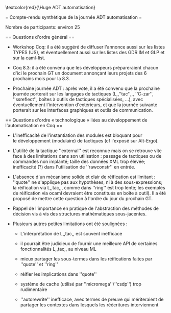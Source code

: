 \textcolor{red}{\Huge ADT automatisation}

= Compte-rendu synthétique de la journée ADT automatisation =

Nombre de participants: environ 25

== Questions d'ordre général ==

 * Workshop Coq: il a été suggéré de diffuser l'annonce aussi sur les listes TYPES (US), et éventuellement aussi sur les listes des GDR IM et GLP et sur la caml-list.

 * Coq 8.3: il a été convenu que les développeurs prépareraient chacun d'ici le prochain GT un document annonçant leurs projets des 6 prochains mois pour la 8.3.

 * Prochaine journée ADT : après vote, il a été convenu que la prochaine journée porterait sur les langages de tactiques (L,,''tac'',,, ''C-zar'', ''ssreflect'', boîtes à outils de tactiques  spécialisées, ...), avec éventuellement l'intervention d'extérieurs, et que la journée suivante porterait sur les interfaces graphiques et outils de communication.

== Questions d'ordre « technologique » liées au développement de l'automatisation en Coq ==

 * L'inefficacité de l'instantiation des modules est bloquant pour le développement (modulaire) de tactiques (cf l'exposé sur Alt-Ergo).

 * L'utilité de la tactique ''external'' est reconnue mais on se retrouve vite face à des limitations dans son utilisation : passage de tactiques ou de commandes non implanté; taille des données XML trop élevée; inefficacité (?) dans l'utilisation de ''rawconstr'' en entrée.

 * L'absence d'un mécanisme solide et clair de réification est limitant : ''quote'' ne s'applique pas aux hypothèses, ni à des sous-expressions; la réification via L,,tac,,, comme dans ''ring'' est trop lente; les exemples de réification via ocaml devraient être constitués en boîte à outil). Il a été proposé de mettre cette question à l'ordre du jour du prochain GT.

 * Rappel de l'importance en pratique de l'abstraction des méthodes de décision vis à vis des structures mathématiques sous-jacentes.

 * Plusieurs autres petites limitations ont été soulignées :

   * L'interprétation de L,,tac,, est souvent inefficace

   * il pourrait être judicieux de fournir une meilleure API de certaines fonctionnalités L,,tac,, au niveau ML

   * mieux partager les sous-termes dans les réifications faites par ''quote'' et ''ring''

   * réifier les implications dans ''quote''

   * système de cache (utilisé par ''micromega''/''csdp'') trop rudimentaire

   * ''autorewrite'' inefficace, avec termes de preuve qui mériteraient de partager les contextes dans lesquels les réécritures interviennent
